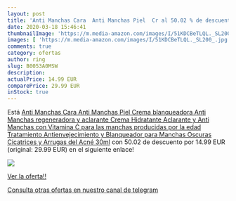 ```yaml
---
layout: post
title: 'Anti Manchas Cara  Anti Manchas Piel  Cr al 50.02 % de descuento'
date: 2020-03-18 15:46:41
thumbnailImage: 'https://m.media-amazon.com/images/I/51KDCBeTLQL._SL200_.jpg'
images: [ 'https://m.media-amazon.com/images/I/51KDCBeTLQL._SL200_.jpg' ]
comments: true
category: ofertas
author: ring
slug: B0053A0MSW
description:
actualPrice: 14.99 EUR
comparePrice: 29.99 EUR
inStock: true
---
```


Está [Anti Manchas Cara  Anti Manchas Piel  Crema blanqueadora  Anti Manchas regeneradora y aclarante  Crema Hidratante Aclarante y Anti Manchas con Vitamina C  para las manchas producidas por la edad  Tratamiento Antienvejecimiento y Blanqueador para Manchas Oscuras  Cicatrices y Arrugas del Acné  30ml](https://www.amazon.com/dp/B0053A0MSW/?tag=redken08-20) con 50.02 de descuento por 14.99 EUR (original: 29.99 EUR) en el siguiente enlace!

[![](https://m.media-amazon.com/images/I/51KDCBeTLQL._SL200_.jpg)](https://www.amazon.com/dp/B0053A0MSW/?tag=redken08-20)

[Ver la oferta!!](https://www.amazon.com/dp/B0053A0MSW/?tag=redken08-20)

[Consulta otras ofertas en nuestro canal de telegram](https://t.me/s/ofertas25)
